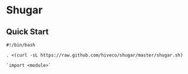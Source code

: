 # Shugar

## Quick Start

```
#!/bin/bash

. <(curl -sL https://raw.github.com/hiveco/shugar/master/shugar.sh)

`import <module>`
```
